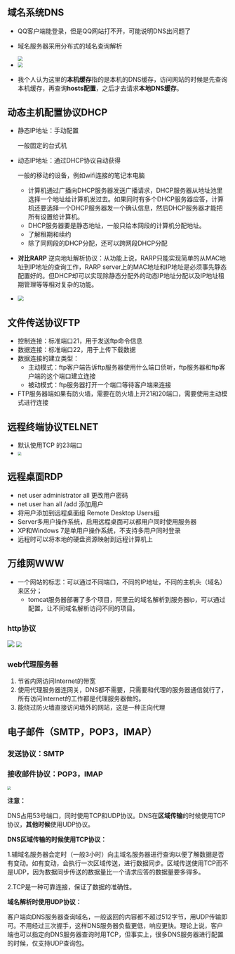 
## 域名系统DNS

* QQ客户端能登录，但是QQ网站打不开，可能说明DNS出问题了

* 域名服务器采用分布式的域名查询解析

  <img src="https://jack-blog-img.obs.cn-north-4.myhuaweicloud.com/github-page/img20201127112636.png" style="zoom: 67%;margin-left:0px;" />

* <img src="https://jack-blog-img.obs.cn-north-4.myhuaweicloud.com/github-page/img20201127112635.png" style="zoom: 67%;margin-left:0px;" />

* 我个人认为这里的**本机缓存**指的是本机的DNS缓存，访问网站的时候是先查询本机缓存，再查询**hosts配置**，之后才去请求**本地DNS缓存**。

## 动态主机配置协议DHCP

* 静态IP地址：手动配置

  一般固定的台式机

* 动态IP地址：通过DHCP协议自动获得

  一般的移动的设备，例如wifi连接的笔记本电脑

  * 计算机通过广播向DHCP服务器发送广播请求，DHCP服务器从地址池里选择一个地址给计算机发过去。如果同时有多个DHCP服务器应答，计算机还要选择一个DHCP服务器发一个确认信息，然后DHCP服务器才能把所有设置给计算机。
  * DHCP服务器要是静态地址，一般只给本网段的计算机分配地址。
  * 了解租期和续约
  * 除了同网段的DHCP分配，还可以跨网段DHCP分配

* **对比RARP** 逆向地址解析协议：从功能上说，RARP只能实现简单的从MAC地址到IP地址的查询工作，RARP server上的MAC地址和IP地址是必须事先静态配置好的。但DHCP却可以实现除静态分配外的动态IP地址分配以及IP地址租期管理等等相对复杂的功能。

* <img src="https://jack-blog-img.obs.cn-north-4.myhuaweicloud.com/github-page/img20201127140344.png" style="zoom:80%;margin-left:0px;" />

## 文件传送协议FTP

* 控制连接：标准端口21，用于发送ftp命令信息
* 数据连接：标准端口22，用于上传下载数据
* 数据连接的建立类型：
  * 主动模式：ftp客户端告诉ftp服务器使用什么端口侦听，ftp服务器和ftp客户端的这个端口建立连接
  * 被动模式：ftp服务器打开一个端口等待客户端来连接
* FTP服务器端如果有防火墙，需要在防火墙上开21和20端口，需要使用主动模式进行连接

## 远程终端协议TELNET

* 默认使用TCP 的23端口
* <img src="https://jack-blog-img.obs.cn-north-4.myhuaweicloud.com/github-page/img20201127142955.png" style="zoom:50%;margin-left:0px;" />

## 远程桌面RDP

* net user administrator all 更改用户密码
* net user han all /add 添加用户
* 将用户添加到远程桌面组 Remote Desktop Users组
* Server多用户操作系统，启用远程桌面可以都用户同时使用服务器
* XP和Windows 7是单用户操作系统，不支持多用户同时登录
* 远程时可以将本地的硬盘资源映射到远程计算机上

## 万维网WWW

* 一个网站的标志：可以通过不同端口，不同的IP地址，不同的主机头（域名）来区分；
  * tomcat服务器部署了多个项目，阿里云的域名解析到服务器ip，可以通过配置，让不同域名解析访问不同的项目。

### http协议

<img src="https://jack-blog-img.obs.cn-north-4.myhuaweicloud.com/github-page/img20201127154738.png" style="zoom:100%;margin-left:0px;" />

<img src="https://jack-blog-img.obs.cn-north-4.myhuaweicloud.com/github-page/img20201127154742.png" style="zoom:80%;margin-left:0px;" />

### web代理服务器

1. 节省内网访问Internet的带宽
2. 使用代理服务器连网关，DNS都不需要，只需要和代理的服务器通信就行了，所有访问Internet的工作都是代理服务器做的。
3. 能绕过防火墙直接访问墙外的网站，这是一种正向代理

## 电子邮件（SMTP，POP3，IMAP）

### 发送协议：SMTP

### 接收邮件协议：POP3，IMAP

<img src="https://jack-blog-img.obs.cn-north-4.myhuaweicloud.com/github-page/img20201127160235.png" style="zoom: 50%;margin-left:0px;" />



**注意：**

DNS占用53号端口，同时使用TCP和UDP协议。DNS在**区域传输**的时候使用TCP协议，**其他时候**使用UDP协议。

**DNS区域传输的时候使用TCP协议：**

1.辅域名服务器会定时（一般3小时）向主域名服务器进行查询以便了解数据是否有变动。如有变动，会执行一次区域传送，进行数据同步。区域传送使用TCP而不是UDP，因为数据同步传送的数据量比一个请求应答的数据量要多得多。

2.TCP是一种可靠连接，保证了数据的准确性。

**域名解析时使用UDP协议：**

客户端向DNS服务器查询域名，一般返回的内容都不超过512字节，用UDP传输即可。不用经过三次握手，这样DNS服务器负载更低，响应更快。理论上说，客户端也可以指定向DNS服务器查询时用TCP，但事实上，很多DNS服务器进行配置的时候，仅支持UDP查询包。